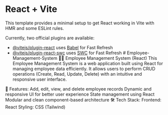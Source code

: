 # React + Vite

This template provides a minimal setup to get React working in Vite with HMR and some ESLint rules.

Currently, two official plugins are available:

- [@vitejs/plugin-react](https://github.com/vitejs/vite-plugin-react/blob/main/packages/plugin-react/README.md) uses [Babel](https://babeljs.io/) for Fast Refresh
- [@vitejs/plugin-react-swc](https://github.com/vitejs/vite-plugin-react-swc) uses [SWC](https://swc.rs/) for Fast Refresh
#   E m p l o y e e - M a n a g e m e n t - S y s t e m 
🧑‍💼 Employee Management System (React)
This Employee Management System is a web application built using React for managing employee data efficiently. It allows users to perform CRUD operations (Create, Read, Update, Delete) with an intuitive and responsive user interface.

🌟 Features:
Add, edit, view, and delete employee records
Dynamic and responsive UI for better user experience
State management using React
Modular and clean component-based architecture
🛠️ Tech Stack:
Frontend: React 
Styling: CSS (Tailwind)
 
 
